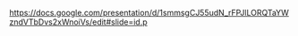 https://docs.google.com/presentation/d/1smmsgCJ55udN_rFPJlLORQTaYWzndVTbDvs2xWnoiVs/edit#slide=id.p
